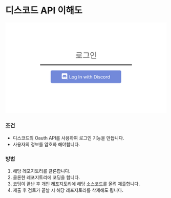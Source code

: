 <h1> 디스코드 API 이해도 </h1>
<img src="./img/oauth.png">
<h3>조건</h3>
<ul>
    <li>디스코드의 Oauth API를 사용하여 로그인 기능을 만듭니다.</li>
    <li>사용자의 정보를 암호화 해야합니다.</li>
</ul>
<h3>방법</h3>
<ol>
    <li>해당 레포지토리를 클론합니다.</li>
    <li>클론한 레포지토리에 코딩을 합니다.</li>
    <li>코딩이 끝난 후 개인 레포지토리에 해당 소스코드를 올려 제출합니다.</li>
    <li>제출 후 검토가 끝날 시 해당 레포지토리를 삭제해도 됩니다.</li>
</ol>